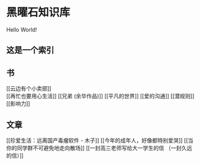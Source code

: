 # 黑曜石知识库
 Hello World!
## 这是一个索引

## 书
[[云边有个小卖部]]  
[[再忙也要用心生活]]
[[兄弟 (余华作品)]]
[[平凡的世界]]
[[爱的沟通]]
[[潜规则]]
[[影响力]]

## 文章
[[珍爱生活：远离国产毒瘤软件 - 木子]]
[[今年的成年人，好像都特别爱哭]]
[[当你的同学群不可避免地走向散场]]
[[一封高三老师写给大一学生的信 （一封久远的信）]]
